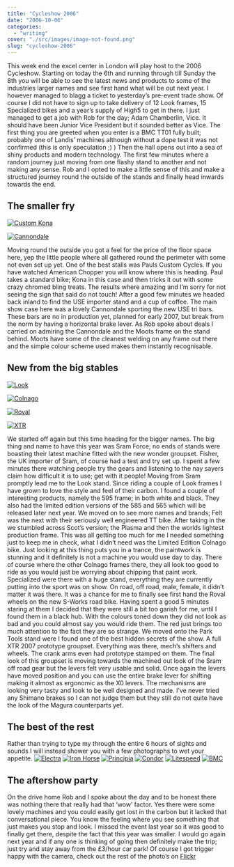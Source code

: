 ```yaml
---
title: "Cycleshow 2006"
date: "2006-10-06"
categories: 
  - "writing"
cover: "./src/images/image-not-found.png"
slug: "cycleshow-2006"
---
```


This week end the excel center in London will play host to the 2006 Cycleshow. Starting on today the 6th and running through till Sunday the 8th you will be able to see the latest news and products to some of the industries larger names and see first hand what will be out next year. I however managed to blagg a ticket to yesterday’s pre-event trade show. Of course I did not have to sign up to take delivery of 12 Look frames, 15 Specialized bikes and a year’s supply of High5 to get in there. I just managed to get a job with Rob for the day; Adam Chamberlin, Vice. It should have been Junior Vice President but it sounded better as Vice. The first thing you are greeted when you enter is a BMC TT01 fully built; probably one of Landis’ machines although without a dope test it was not confirmed (this is only speculation ;) ) Then the hall opens out into a sea of shiny products and modern technology. The first few minutes where a random journey just moving from one flashy stand to another and not making any sense. Rob and I opted to make a little sense of this and make a structured journey round the outside of the stands and finally head inwards towards the end.

## The smaller fry

[![Custom Kona](/images/261749920_a4cfa5398f_m.jpg)](http://www.flickr.com/photos/funkylarma/261749920/)

[![Cannondale](/images/261693276_a5ba3e6ad6_m.jpg)](http://www.flickr.com/photos/funkylarma/261693276/)

Moving round the outside you got a feel for the price of the floor space here, yep the little people where all gathered round the perimeter with some not even set up yet. One of the best stalls was Pauls Custom Cycles. If you have watched American Chopper you will know where this is heading. Paul takes a standard bike; Kona in this case and then tricks it out with some crazy chromed bling treats. The results where amazing and I’m sorry for not seeing the sign that said do not touch! After a good few minutes we headed back inland to find the USE importer stand and a cup of coffee. The main show case here was a lovely Cannondale sporting the new USE tri bars. These bars are no in production yet, planned for early 2007, but break from the norm by having a horizontal brake lever. As Rob spoke about deals I carried on admiring the Cannondale and the Moots frame on the stand behind. Moots have some of the cleanest welding on any frame out there and the simple colour scheme used makes them instantly recognisable.

## New from the big stables

[![Look](/images/261716814_3458b8b922_m.jpg)](http://www.flickr.com/photos/funkylarma/261716814/)

[![Colnago](/images/261753049_8719f2ba98_m.jpg)](http://www.flickr.com/photos/funkylarma/261753049/)

[![Roval](/images/261733242_26631ef41c_m.jpg)](http://www.flickr.com/photos/funkylarma/261733242/)

[![XTR](/images/261730217_1071f71bed_m.jpg)](http://www.flickr.com/photos/funkylarma/261730217/)

We started off again but this time heading for the bigger names. The big thing and name to have this year was Sram Force; no ends of stands were boasting their latest machine fitted with the new wonder groupset. Fisher, the UK importer of Sram, of course had a test and try set up. I spent a few minutes there watching people try the gears and listening to the nay sayers claim how difficult it is to use; get with it people! Moving from Sram promptly lead me to the Look stand. Since riding a couple of Look frames I have grown to love the style and feel of their carbon. I found a couple of interesting products, namely the 595 frame; in both white and black. They also had the limited edition versions of the 585 and 565 which will be released later next year. We moved on to see more names and brands; Felt was the next with their seriously well engineered TT bike. After taking in the we stumbled across Scot’s version; the Plasma and then the worlds lightest production frame. This was all getting too much for me I needed something just to keep me in check, what I didn’t need was the Limited Edition Colnago bike. Just looking at this thing puts you in a trance, the paintwork is stunning and it definitely is not a machine you would use day to day. There of course where the other Colnago frames there, they all look too good to ride as you would just be worrying about chipping that paint work. Specialized were there with a huge stand, everything they are currently putting into the sport was on show. On road, off road, male, female, it didn’t matter it was there. It was a chance for me to finally see first hand the Roval wheels on the new S-Works road bike. Having spent a good 5 minutes staring at them I decided that they were still a bit too garish for me, until I found them in a black hub. With the colours toned down they did not look as bad and you could almost say you would ride them. The red just brings too much attention to the fact they are so strange. We moved onto the Park Tools stand were I found one of the best hidden secrets of the show. A full XTR 2007 prototype groupset. Everything was there, mech’s shifters and wheels. The crank arms even had prototype stamped on them. The final look of this groupset is moving towards the machined out look of the Sram off road gear but the levers felt very usable and solid. Once again the levers have moved position and you can use the entire brake lever for shifting making it almost as ergonomic as the X0 levers. The mechanisms are looking very tasty and look to be well designed and made. I’ve never tried any Shimano brakes so I can not judge them but they still do not quite have the look of the Magura counterparts yet.

## The best of the rest

Rather than trying to type my through the entire 6 hours of sights and sounds I will instead shower you with a few photographs to wet your appetite. [![Electra](/images/261692667_458fb5f96d_m.jpg)](http://www.flickr.com/photos/funkylarma/261692667/ "Photo Sharing") [![Iron Horse](/images/261683970_1b59b44f60_m.jpg)](http://www.flickr.com/photos/funkylarma/261683970/ "Photo Sharing") [![Principia](/images/261722098_94f31d01cf_m.jpg)](http://www.flickr.com/photos/funkylarma/261722098/ "Photo Sharing") [![Condor](/images/261736894_2f72f64d41_m.jpg)](http://www.flickr.com/photos/funkylarma/261736894/ "Photo Sharing") [![Litespeed](/images/261705956_dbe5585a56_m.jpg)](http://www.flickr.com/photos/funkylarma/261705956/ "Photo Sharing") [![BMC](/images/261751805_0779cdb7b1_m.jpg)](http://www.flickr.com/photos/funkylarma/261751805/ "Photo Sharing")

## The aftershow party

On the drive home Rob and I spoke about the day and to be honest there was nothing there that really had that ‘wow’ factor. Yes there were some lovely machines and you could easily get lost in the carbon but it lacked that conversational piece. You know the feeling where you see something that just makes you stop and look. I missed the event last year so it was good to finally get there, despite the fact that this year was smaller. I would go again next year and if any one is thinking of going then definitely make the trip; just try and stay away from the £3/hour car park! Of course I got trigger happy with the camera, check out the rest of the photo’s on [Flickr](http://www.flickr.com/photos/funkylarma/sets/72157594314501698/ "cycle show")
